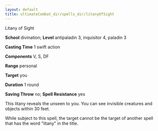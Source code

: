 ```yaml
---
layout: default
title: ultimateCombat_dir/spells_dir/litanyOfSight
---
```

Litany of Sight

**School** divination; **Level** antipaladin 3, inquisitor 4, paladin 3

**Casting Time** 1 swift action

**Components** V, S, DF

**Range** personal

**Target** you

**Duration** 1 round

**Saving Throw** no; **Spell Resistance** yes

This litany reveals the unseen to you. You can see invisible creatures and objects within 30 feet.

While subject to this spell, the target cannot be the target of another spell that has the word "litany" in the title.


